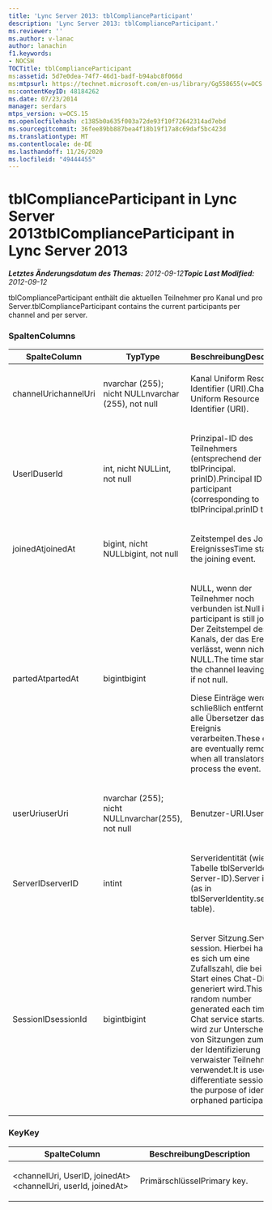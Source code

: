 ```yaml
---
title: 'Lync Server 2013: tblComplianceParticipant'
description: 'Lync Server 2013: tblComplianceParticipant.'
ms.reviewer: ''
ms.author: v-lanac
author: lanachin
f1.keywords:
- NOCSH
TOCTitle: tblComplianceParticipant
ms:assetid: 5d7e0dea-74f7-46d1-badf-b94abc8f066d
ms:mtpsurl: https://technet.microsoft.com/en-us/library/Gg558655(v=OCS.15)
ms:contentKeyID: 48184262
ms.date: 07/23/2014
manager: serdars
mtps_version: v=OCS.15
ms.openlocfilehash: c1385b0a635f003a72de93f10f72642314ad7ebd
ms.sourcegitcommit: 36fee89bb887bea4f18b19f17a8c69daf5bc423d
ms.translationtype: MT
ms.contentlocale: de-DE
ms.lasthandoff: 11/26/2020
ms.locfileid: "49444455"
---
```

# <a name="tblcomplianceparticipant-in-lync-server-2013"></a><span data-ttu-id="314d9-103">tblComplianceParticipant in Lync Server 2013</span><span class="sxs-lookup"><span data-stu-id="314d9-103">tblComplianceParticipant in Lync Server 2013</span></span>

<div data-xmlns="http://www.w3.org/1999/xhtml">

<div class="topic" data-xmlns="http://www.w3.org/1999/xhtml" data-msxsl="urn:schemas-microsoft-com:xslt" data-cs="https://msdn.microsoft.com/">

<div data-asp="https://msdn2.microsoft.com/asp">



</div>

<div id="mainSection">

<div id="mainBody"><span data-ttu-id="314d9-104">

<span> </span></span><span class="sxs-lookup"><span data-stu-id="314d9-104">

<span> </span></span></span>

<span data-ttu-id="314d9-105">_**Letztes Änderungsdatum des Themas:** 2012-09-12_</span><span class="sxs-lookup"><span data-stu-id="314d9-105">_**Topic Last Modified:** 2012-09-12_</span></span>

<span data-ttu-id="314d9-106">tblComplianceParticipant enthält die aktuellen Teilnehmer pro Kanal und pro Server.</span><span class="sxs-lookup"><span data-stu-id="314d9-106">tblComplianceParticipant contains the current participants per channel and per server.</span></span>

### <a name="columns"></a><span data-ttu-id="314d9-107">Spalten</span><span class="sxs-lookup"><span data-stu-id="314d9-107">Columns</span></span>

<table>
<colgroup>
<col style="width: 33%" />
<col style="width: 33%" />
<col style="width: 33%" />
</colgroup>
<thead>
<tr class="header">
<th><span data-ttu-id="314d9-108">Spalte</span><span class="sxs-lookup"><span data-stu-id="314d9-108">Column</span></span></th>
<th><span data-ttu-id="314d9-109">Typ</span><span class="sxs-lookup"><span data-stu-id="314d9-109">Type</span></span></th>
<th><span data-ttu-id="314d9-110">Beschreibung</span><span class="sxs-lookup"><span data-stu-id="314d9-110">Description</span></span></th>
</tr>
</thead>
<tbody>
<tr class="odd">
<td><p><span data-ttu-id="314d9-111">channelUri</span><span class="sxs-lookup"><span data-stu-id="314d9-111">channelUri</span></span></p></td>
<td><p><span data-ttu-id="314d9-112">nvarchar (255); nicht NULL</span><span class="sxs-lookup"><span data-stu-id="314d9-112">nvarchar (255), not null</span></span></p></td>
<td><p><span data-ttu-id="314d9-113">Kanal Uniform Resource Identifier (URI).</span><span class="sxs-lookup"><span data-stu-id="314d9-113">Channel Uniform Resource Identifier (URI).</span></span></p></td>
</tr>
<tr class="even">
<td><p><span data-ttu-id="314d9-114">UserID</span><span class="sxs-lookup"><span data-stu-id="314d9-114">userId</span></span></p></td>
<td><p><span data-ttu-id="314d9-115">int, nicht NULL</span><span class="sxs-lookup"><span data-stu-id="314d9-115">int, not null</span></span></p></td>
<td><p><span data-ttu-id="314d9-116">Prinzipal-ID des Teilnehmers (entsprechend der Tabelle tblPrincipal. prinID).</span><span class="sxs-lookup"><span data-stu-id="314d9-116">Principal ID of the participant (corresponding to tblPrincipal.prinID table).</span></span></p></td>
</tr>
<tr class="odd">
<td><p><span data-ttu-id="314d9-117">joinedAt</span><span class="sxs-lookup"><span data-stu-id="314d9-117">joinedAt</span></span></p></td>
<td><p><span data-ttu-id="314d9-118">bigint, nicht NULL</span><span class="sxs-lookup"><span data-stu-id="314d9-118">bigint, not null</span></span></p></td>
<td><p><span data-ttu-id="314d9-119">Zeitstempel des Joining-Ereignisses</span><span class="sxs-lookup"><span data-stu-id="314d9-119">Time stamp of the joining event.</span></span></p></td>
</tr>
<tr class="even">
<td><p><span data-ttu-id="314d9-120">partedAt</span><span class="sxs-lookup"><span data-stu-id="314d9-120">partedAt</span></span></p></td>
<td><p><span data-ttu-id="314d9-121">bigint</span><span class="sxs-lookup"><span data-stu-id="314d9-121">bigint</span></span></p></td>
<td><p><span data-ttu-id="314d9-122">NULL, wenn der Teilnehmer noch verbunden ist.</span><span class="sxs-lookup"><span data-stu-id="314d9-122">Null if participant is still joined.</span></span> <span data-ttu-id="314d9-123">Der Zeitstempel des Kanals, der das Ereignis verlässt, wenn nicht NULL.</span><span class="sxs-lookup"><span data-stu-id="314d9-123">The time stamp of the channel leaving event if not null.</span></span></p>
<p><span data-ttu-id="314d9-124">Diese Einträge werden schließlich entfernt, wenn alle Übersetzer das Ereignis verarbeiten.</span><span class="sxs-lookup"><span data-stu-id="314d9-124">These entries are eventually removed when all translators process the event.</span></span></p></td>
</tr>
<tr class="odd">
<td><p><span data-ttu-id="314d9-125">userUri</span><span class="sxs-lookup"><span data-stu-id="314d9-125">userUri</span></span></p></td>
<td><p><span data-ttu-id="314d9-126">nvarchar (255); nicht NULL</span><span class="sxs-lookup"><span data-stu-id="314d9-126">nvarchar(255), not null</span></span></p></td>
<td><p><span data-ttu-id="314d9-127">Benutzer-URI.</span><span class="sxs-lookup"><span data-stu-id="314d9-127">User URI.</span></span></p></td>
</tr>
<tr class="even">
<td><p><span data-ttu-id="314d9-128">ServerID</span><span class="sxs-lookup"><span data-stu-id="314d9-128">serverID</span></span></p></td>
<td><p><span data-ttu-id="314d9-129">int</span><span class="sxs-lookup"><span data-stu-id="314d9-129">int</span></span></p></td>
<td><p><span data-ttu-id="314d9-130">Serveridentität (wie in der Tabelle tblServerIdentity. Server-ID).</span><span class="sxs-lookup"><span data-stu-id="314d9-130">Server identity (as in tblServerIdentity.serverID table).</span></span></p></td>
</tr>
<tr class="odd">
<td><p><span data-ttu-id="314d9-131">SessionID</span><span class="sxs-lookup"><span data-stu-id="314d9-131">sessionId</span></span></p></td>
<td><p><span data-ttu-id="314d9-132">bigint</span><span class="sxs-lookup"><span data-stu-id="314d9-132">bigint</span></span></p></td>
<td><p><span data-ttu-id="314d9-133">Server Sitzung.</span><span class="sxs-lookup"><span data-stu-id="314d9-133">Server session.</span></span> <span data-ttu-id="314d9-134">Hierbei handelt es sich um eine Zufallszahl, die bei jedem Start eines Chat-Diensts generiert wird.</span><span class="sxs-lookup"><span data-stu-id="314d9-134">This is a random number generated each time a Chat service starts.</span></span> <span data-ttu-id="314d9-135">Sie wird zur Unterscheidung von Sitzungen zum Zweck der Identifizierung verwaister Teilnehmer verwendet.</span><span class="sxs-lookup"><span data-stu-id="314d9-135">It is used to differentiate sessions for the purpose of identifying orphaned participants.</span></span></p></td>
</tr>
</tbody>
</table>


### <a name="key"></a><span data-ttu-id="314d9-136">Key</span><span class="sxs-lookup"><span data-stu-id="314d9-136">Key</span></span>

<table>
<colgroup>
<col style="width: 50%" />
<col style="width: 50%" />
</colgroup>
<thead>
<tr class="header">
<th><span data-ttu-id="314d9-137">Spalte</span><span class="sxs-lookup"><span data-stu-id="314d9-137">Column</span></span></th>
<th><span data-ttu-id="314d9-138">Beschreibung</span><span class="sxs-lookup"><span data-stu-id="314d9-138">Description</span></span></th>
</tr>
</thead>
<tbody>
<tr class="odd">
<td><p><span data-ttu-id="314d9-139">&lt;channelUri, UserID, joinedAt&gt;</span><span class="sxs-lookup"><span data-stu-id="314d9-139">&lt;channelUri, userId, joinedAt&gt;</span></span></p></td>
<td><p><span data-ttu-id="314d9-140">Primärschlüssel</span><span class="sxs-lookup"><span data-stu-id="314d9-140">Primary key.</span></span></p></td>
</tr>
</tbody>
</table><span data-ttu-id="314d9-141">


</div>

<span> </span>

</div>

</div>

</span><span class="sxs-lookup"><span data-stu-id="314d9-141">


</div>

<span> </span>

</div>

</div>

</span></span></div>


